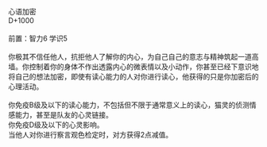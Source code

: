 <title>心语加密</title>
<meta name="GENERATOR" content="WinCHM">
<meta http-equiv="Content-Type" content="text/html; charset=gb2312">
<br>心语加密
<br>D+1000
<br>
<br>前置：智力6 学识5
<br>
<br>你极其不信任他人，抗拒他人了解你的内心，为自己自己的意志与精神筑起一道高墙。你控制着你的身体不作出透露内心的微表情以及小动作，你甚至已经下意识地将自己的想法加密，即使有读心能力的人对你进行读心，他获得的只是你加密后的心理活动。
<br>
<br>你免疫B级及以下的读心能力，不包括但不限于通常意义上的读心，猫灵的侦测情感能力，甚至是队友的心灵链接。
<br>你免疫D级及以下的心灵影响。
<br>当他人对你进行察言观色检定时，对方获得2点减值。
<br>